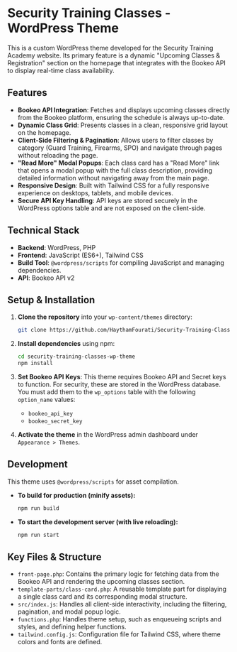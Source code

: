 # Security Training Classes - WordPress Theme

This is a custom WordPress theme developed for the Security Training Academy website. Its primary feature is a dynamic "Upcoming Classes & Registration" section on the homepage that integrates with the Bookeo API to display real-time class availability.

## Features

- **Bookeo API Integration**: Fetches and displays upcoming classes directly from the Bookeo platform, ensuring the schedule is always up-to-date.
- **Dynamic Class Grid**: Presents classes in a clean, responsive grid layout on the homepage.
- **Client-Side Filtering & Pagination**: Allows users to filter classes by category (Guard Training, Firearms, SPO) and navigate through pages without reloading the page.
- **"Read More" Modal Popups**: Each class card has a "Read More" link that opens a modal popup with the full class description, providing detailed information without navigating away from the main page.
- **Responsive Design**: Built with Tailwind CSS for a fully responsive experience on desktops, tablets, and mobile devices.
- **Secure API Key Handling**: API keys are stored securely in the WordPress options table and are not exposed on the client-side.

## Technical Stack

- **Backend**: WordPress, PHP
- **Frontend**: JavaScript (ES6+), Tailwind CSS
- **Build Tool**: `@wordpress/scripts` for compiling JavaScript and managing dependencies.
- **API**: Bookeo API v2

## Setup & Installation

1.  **Clone the repository** into your `wp-content/themes` directory:
    ```bash
    git clone https://github.com/HaythamFourati/Security-Training-Classes-WP-Theme.git security-training-classes-wp-theme
    ```

2.  **Install dependencies** using npm:
    ```bash
    cd security-training-classes-wp-theme
    npm install
    ```

3.  **Set Bookeo API Keys**:
    This theme requires Bookeo API and Secret keys to function. For security, these are stored in the WordPress database. You must add them to the `wp_options` table with the following `option_name` values:
    - `bookeo_api_key`
    - `bookeo_secret_key`

4.  **Activate the theme** in the WordPress admin dashboard under `Appearance > Themes`.

## Development

This theme uses `@wordpress/scripts` for asset compilation.

-   **To build for production (minify assets):**
    ```bash
    npm run build
    ```

-   **To start the development server (with live reloading):**
    ```bash
    npm run start
    ```

## Key Files & Structure

-   `front-page.php`: Contains the primary logic for fetching data from the Bookeo API and rendering the upcoming classes section.
-   `template-parts/class-card.php`: A reusable template part for displaying a single class card and its corresponding modal structure.
-   `src/index.js`: Handles all client-side interactivity, including the filtering, pagination, and modal popup logic.
-   `functions.php`: Handles theme setup, such as enqueueing scripts and styles, and defining helper functions.
-   `tailwind.config.js`: Configuration file for Tailwind CSS, where theme colors and fonts are defined.
